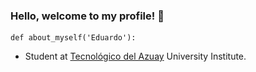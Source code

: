 ### Hello, welcome to my profile! 👋
<code><pre>def about_myself('Eduardo'):</code> </pre>
- Student at [Tecnológico del Azuay](https://www.tecazuay.edu.ec/) University Institute.
